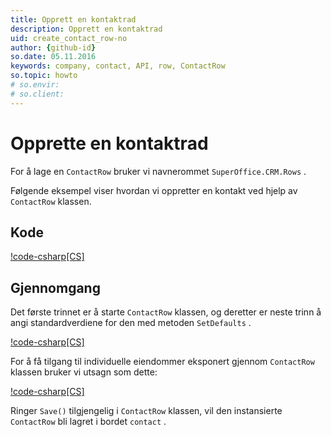 ```yaml
---
title: Opprett en kontaktrad
description: Opprett en kontaktrad
uid: create_contact_row-no
author: {github-id}
so.date: 05.11.2016
keywords: company, contact, API, row, ContactRow
so.topic: howto
# so.envir:
# so.client:
---
```


# Opprette en kontaktrad

For å lage en `ContactRow` bruker vi navnerommet `SuperOffice.CRM.Rows` .

Følgende eksempel viser hvordan vi oppretter en kontakt ved hjelp av `ContactRow` klassen.

## Kode

[!code-csharp[CS]](includes/create-contact-row.cs)

## Gjennomgang

Det første trinnet  er å starte `ContactRow` klassen, og deretter er neste trinn å angi standardverdiene for den med metoden `SetDefaults` .

[!code-csharp[CS]](includes/create-contact-row.cs?range=6,9)

For å få tilgang til individuelle eiendommer eksponert gjennom `ContactRow` klassen bruker vi utsagn som dette:

[!code-csharp[CS]](includes/create-contact-row.cs?range=10)

Ringer `Save()` tilgjengelig  i `ContactRow` klassen, vil den instansierte `ContactRow` bli lagret i bordet `contact` .
